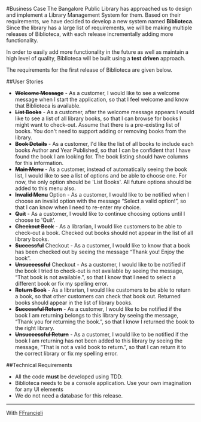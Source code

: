 #Business Case
The Bangalore Public Library has approached us to design and implement a Library Management System for them. Based on their requirements, we have decided to develop a new system named __Biblioteca__. Since the library has a large list of requirements, we will be making multiple releases of Biblioteca, with each release incrementally adding more functionality. 

In order to easily add more functionality in the future as well as maintain a high level of quality, Biblioteca will be built using a __test driven__ approach.

The requirements for the first release of Biblioteca are given below.

##User Stories
- ~~__Welcome Message__~~ - As a customer, I would like to see a welcome message when I start the application, so that I feel welcome and know that Biblioteca is available.
- ~~__List Books__~~ - As a customer, after the welcome message appears I would like to see a list of all library books, so that I can browse for books I might want to check-out. Assume that there is a pre-existing list of books. You don't need to support adding or removing books from the library.
- ~~__Book Details__~~ - As a customer, I'd like the list of all books to include each books Author and Year Published, so that I can be confident that I have found the book I am looking for. The book listing should have columns for this information.
- ~~__Main Menu__~~  - As a customer, instead of automatically seeing the book list, I would like to see a list of options and be able to choose one. For now, the only option should be 'List Books'. All future options should be added to this menu also.
- ~~__Invalid Menu__~~ Option - As a customer, I would like to be notified when I choose an invalid option with the message “Select a valid option!”, so that I can know when I need to re-enter my choice.
- ~~__Quit__~~ - As a customer, I would like to continue choosing options until I choose to 'Quit'.
- ~~__Checkout Book__~~ - As a librarian, I would like customers to be able to check-out a book. Checked out books should not appear in the list of all library books.
- ~~__Successful__~~ Checkout - As a customer, I would like to know that a book has been checked out by seeing the message “Thank you! Enjoy the book”.
- ~~__Unsuccessful__~~ Checkout - As a customer, I would like to be notified if the book I tried to check-out is not available by seeing the message, “That book is not available.”, so that I know that I need to select a different book or fix my spelling error.
- ~~__Return Book__~~ - As a librarian, I would like customers to be able to return a book, so that other customers can check that book out. Returned books should appear in the list of library books.
- ~~__Successful Return__~~ - As a customer, I would like to be notified if the book I am returning belongs to this library by seeing the message, “Thank you for returning the book.”, so that I know I returned the book to the right library.
- ~~__Unsuccessful Return__~~ - As a customer, I would like to be notified if the book I am returning has not been added to this library by seeing the message, “That is not a valid book to return.”, so that I can return it to the correct library or fix my spelling error.

##Technical Requirements
- All the code __must__ be developed using TDD.
- Biblioteca needs to be a console application. Use your own imagination for any UI elements
- We do not need a database for this release.


----

With [FFrancieli](https://github.com/FFrancieli)
